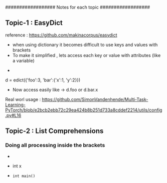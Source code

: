 ################## Notes for each topic ##################
## Topic-1 : EasyDict

reference : https://github.com/makinacorpus/easydict

* when using dictionary it becomes difficult to use keys and values with brackets
* To make it simplified , lets access each key or value with attributes (like a variable)
* ```  
d = edict({'foo':3, 'bar':{'x':1, 'y':2}})

* Now access easily like -> d.foo  or d.bar.x

Real worl usage : https://github.com/SimonVandenhende/Multi-Task-Learning-PyTorch/blob/e2bcb2ebb72c29ea424b8b251d733a8cddef2214/utils/config.py#L16


## Topic-2 : List Comprehensions

### Doing all processing inside the brackets 

* ```
* int x
 
*  ```  
   int main() 


